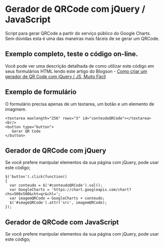 # Gerador de QRCode com jQuery / JavaScript
Script para gerar QRCode a partir do serviço público do Google Charts.
Sem dúvidas esta é uma das maneiras mais fáceis de se gerar um QRCode.

## Exemplo completo, teste o código on-line.
Você pode ver uma descrição detalhada de como utilizar este código em seus formulários HTML lendo este artigo do Blogson - 
 [Como criar um gerador de QR Code com jQuery / JS, Muito Fácil](https://www.blogson.com.br/como-criar-um-gerador-de-qr-code-com-jquery-js-facil/)

## Exemplo de formulário
O formulário precisa apenas de um textarea, um botão e um elemento de imagmem.

```
<textarea maxlength="256" rows="3" id="conteudoQRCode"></textarea>
<br/>
<button type="button">
   Gerar QR Code
</button>
```

## Gerador de QRCode com jQuery
Se você prefere manipular elementos da sua página com jQuery, pode usar este código;

```
$('button').click(function() 
{
  var conteudo = $('#conteudoQRCode').val();
  var GoogleCharts = 'https://chart.googleapis.com/chart?chs=500x500&cht=qr&chl=';
  var imagemQRCode = GoogleCharts + conteudo;
  $('#imageQRCode').attr('src', imagemQRCode);
});
```

## Gerador de QRCode com JavaScript
Se você prefere manipular elementos da sua página com jQuery, pode usar este código;
